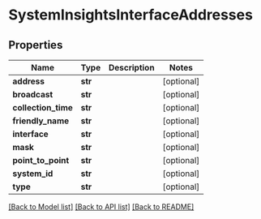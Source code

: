 # SystemInsightsInterfaceAddresses

## Properties
Name | Type | Description | Notes
------------ | ------------- | ------------- | -------------
**address** | **str** |  | [optional] 
**broadcast** | **str** |  | [optional] 
**collection_time** | **str** |  | [optional] 
**friendly_name** | **str** |  | [optional] 
**interface** | **str** |  | [optional] 
**mask** | **str** |  | [optional] 
**point_to_point** | **str** |  | [optional] 
**system_id** | **str** |  | [optional] 
**type** | **str** |  | [optional] 

[[Back to Model list]](../README.md#documentation-for-models) [[Back to API list]](../README.md#documentation-for-api-endpoints) [[Back to README]](../README.md)


